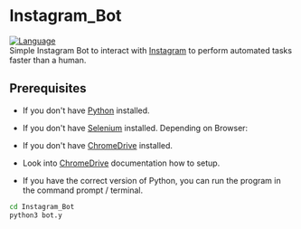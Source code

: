 # Instagram_Bot
[![Language](https://img.shields.io/badge/language-python-blue.svg?style=flat)](https://www.python.org)</br>
Simple Instagram Bot to interact with [Instagram](https://www.instagram.com) to perform automated tasks
faster than a human.

## Prerequisites

- If you don't have [Python](https://www.python.org/downloads/) installed.
- If you don't have [Selenium](https://pypi.org/project/selenium/) installed.
Depending on Browser:
- If you don't have [ChromeDrive](https://chromedriver.chromium.org) installed.
- Look into [ChromeDrive](https://chromedriver.chromium.org/getting-started) documentation how to setup.

- If you have the correct version of Python, you can run the program in the command prompt / terminal.
```bash
cd Instagram_Bot
python3 bot.y
```
